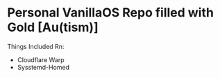 # Personal VanillaOS Repo filled with Gold [Au(tism)]

Things Included Rn:
- Cloudflare Warp
- Sysstemd-Homed
